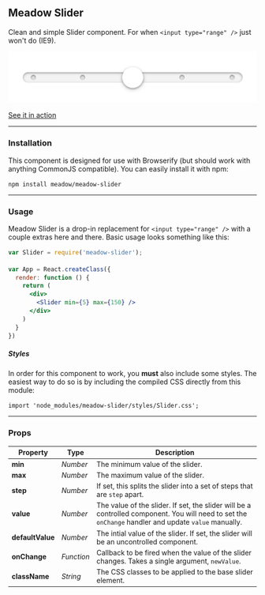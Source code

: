 ## Meadow Slider

Clean and simple Slider component. For when `<input type="range" />` just won't do (IE9).

![Slider GIF](slider.gif)

[See it in action](https://meadowplatform.com/)

-----

### Installation

This component is designed for use with Browserify (but should work with anything CommonJS compatible). You can easily install it with npm:

```
npm install meadow/meadow-slider
```

-----

### Usage

Meadow Slider is a drop-in replacement for `<input type="range" />` with a couple extras here and there. Basic usage looks something like this:

```jsx
var Slider = require('meadow-slider');

var App = React.createClass({
  render: function () {
    return (
      <div>
        <Slider min={5} max={150} />
      </div>
    )
  }
})
```

##### Styles

In order for this component to work, you **must** also include some styles. The easiest way to do so is by including the compiled CSS directly from this module:

```styl
import 'node_modules/meadow-slider/styles/Slider.css';
```

-----

### Props

Property | Type | Description
----- | ----- | -----
**min** | *Number* | The minimum value of the slider.
**max** | *Number* | The maximum value of the slider.
**step** | *Number* | If set, this splits the slider into a set of steps that are `step` apart.
**value** | *Number* | The value of the slider. If set, the slider will be a controlled component. You will need to set the `onChange` handler and update `value` manually.
**defaultValue** | *Number* | The intial value of the slider. If set, the slider will be an uncontrolled component.
**onChange** | *Function* | Callback to be fired when the value of the slider changes. Takes a single argument, `newValue`.
**className** | *String* | The CSS classes to be applied to the base slider element.
